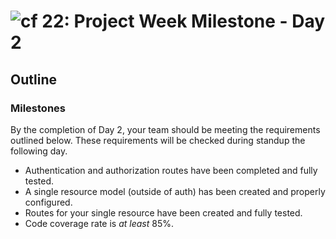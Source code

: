 ![cf](http://i.imgur.com/7v5ASc8.png) 22: Project Week Milestone - Day 2
===

## Outline

### Milestones
By the completion of Day 2, your team should be meeting the requirements outlined below.  These requirements will be checked during standup the following day.

* Authentication and authorization routes have been completed and fully tested.
* A single resource model (outside of auth) has been created and properly configured.
* Routes for your single resource have been created and fully tested.
* Code coverage rate is *at least* 85%.